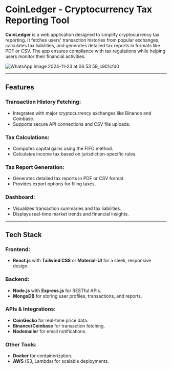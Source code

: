 # CoinLedger - Cryptocurrency Tax Reporting Tool

**CoinLedger** is a web application designed to simplify cryptocurrency tax reporting. It fetches users' transaction histories from popular exchanges, calculates tax liabilities, and generates detailed tax reports in formats like PDF or CSV. The app ensures compliance with tax regulations while helping users monitor their financial activities.







![WhatsApp Image 2024-11-23 at 06 53 59_c901cfd0](https://github.com/user-attachments/assets/f7c060bf-d9f1-46a4-950e-eaa1214408ba)

---

## Features

### Transaction History Fetching:
- Integrates with major cryptocurrency exchanges like Binance and Coinbase.
- Supports secure API connections and CSV file uploads.

### Tax Calculations:
- Computes capital gains using the FIFO method.
- Calculates income tax based on jurisdiction-specific rules.

### Tax Report Generation:
- Generates detailed tax reports in PDF or CSV format.
- Provides export options for filing taxes.

### Dashboard:
- Visualizes transaction summaries and tax liabilities.
- Displays real-time market trends and financial insights.

---

## Tech Stack

### Frontend:
- **React.js** with **Tailwind CSS** or **Material-UI** for a sleek, responsive design.

### Backend:
- **Node.js** with **Express.js** for RESTful APIs.
- **MongoDB** for storing user profiles, transactions, and reports.

### APIs & Integrations:
- **CoinGecko** for real-time price data.
- **Binance/Coinbase** for transaction fetching.
- **Nodemailer** for email notifications.

### Other Tools:
- **Docker** for containerization.
- **AWS** (S3, Lambda) for scalable deployments.
